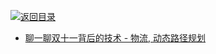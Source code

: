[![返回目录](https://parg.co/UGo)](https://github.com/wxyyxc1992/Awesome-Links) 
 
 
- [聊一聊双十一背后的技术 - 物流, 动态路径规划](https://yq.aliyun.com/articles/57857)